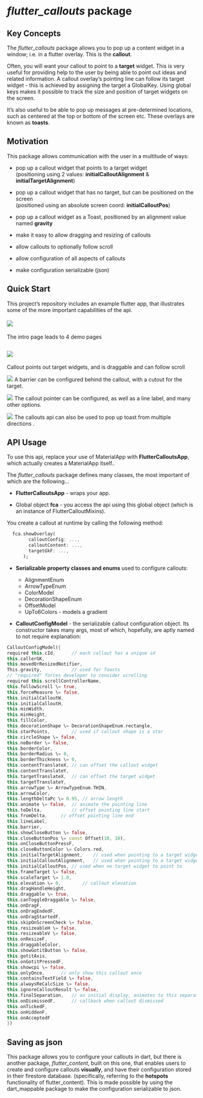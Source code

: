 # *flutter\_callouts* package

## Key Concepts

The *flutter\_callouts* package allows you to pop up a content widget in a window; i.e. in a flutter overlay. This is the **callout**.

Often, you will want your callout to point to a **target** widget. This is very useful for providing help to the user by being able to point out ideas and related information. A callout overlay’s pointing line can follow its target widget \- this is achieved by assigning the target a GlobalKey. Using global keys makes it possible to track the size and position of target widgets on the screen.

It’s also useful to be able to pop up messages at pre-determined locations, such as centered at the top or bottom of the screen etc. These overlays are known as **toasts**.

## Motivation

This package allows communication with the user in a multitude of ways:

* pop up a callout widget that points to a target widget  
  (positioning using 2 values: **initialCalloutAlignment** & **initialTargetAlignment**)

* pop up a callout widget that has no target, but can be positioned on the screen  
  (positioned using an absolute screen coord: **initialCalloutPos**)

* pop up a callout widget as a Toast, positioned by an alignment value named **gravity**

* make it easy to allow dragging and resizing of callouts

* allow callouts to optionally follow scroll

* allow configuration of all aspects of callouts

* make configuration serializable (json)

## Quick Start

This project’s repository includes an example flutter app, that illustrates some of the more important capabilities of the api.

#### ![](https://github.com/biancashouse/flutter_callouts/blob/main/readme_images/intro_page.png?raw=true)

The intro page leads to 4 demo pages

## ![](https://github.com/biancashouse/flutter_callouts/blob/main/readme_images/dragging_and_scrolling.gif?raw=true)

Callout points out target widgets, and is draggable and can follow scroll

![](https://github.com/biancashouse/flutter_callouts/blob/main/readme_images/barrier_demo.gif?raw=true)
A barrier can be configured behind the callout, with a cutout for the target.

![](https://github.com/biancashouse/flutter_callouts/blob/main/readme_images/pointer_demo.gif?raw=true)
The callout pointer can be configured, as well as a line label, and many other options.

![](https://github.com/biancashouse/flutter_callouts/blob/main/readme_images/toast_emo.gif?raw=true)
The callouts api can also be used to pop up toast from multiple directions .

## API Usage

To use this api, replace your use of MaterialApp with **FlutterCalloutsApp**, which actually creates a MaterialApp itself..

The *flutter\_callouts* package defines many classes, the most important of which are the following…

* **FlutterCalloutsApp** \- wraps your app.

* Global object **fca** \- you access the api using this global object
  (which is an instance of FlutterCalloutMixins).

You create a callout at runtime by calling the following method:

```dart
  fca.showOverlay(
        calloutConfig: ...,
        calloutContent: ...,
        targetGkF: ...,
      );
```

* **Serializable property classes and enums** used to configure callouts:
  * AlignmentEnum
  * ArrowTypeEnum
  * ColorModel
  * DecorationShapeEnum
  * OffsetModel
  * UpTo6Colors \- models a gradient

* **CalloutConfigModel** \- the serializable callout configuration object. Its constructor takes many args, most of which, hopefully, are aptly named to not require explanation:

```dart 
CalloutConfigModel({
required this.cId,		// each callout has a unique id  
this.callerGK,
this.movedOrResizedNotifier,
This.gravity,			// used for Toasts
// "required" forces developer to consider scrolling
required this.scrollControllerName,
this.followScroll \= true,
this.forceMeasure \= false,
this.initialCalloutW,
this.initialCalloutH,
this.minWidth,
this.minHeight,
this.fillColor,
this.decorationShape \= DecorationShapeEnum.rectangle,
this.starPoints,		// used if callout shape is a star  
this.circleShape \= false,
this.noBorder \= false,
this.borderColor,
this.borderRadius \= 0,
this.borderThickness \= 0,
this.contentTranslateX,	// can offset the callout widget  
this.contentTranslateY,
this.targetTranslateX,	// can offset the target widget  
this.targetTranslateY,
this.arrowType \= ArrowTypeEnum.THIN,
this.arrowColor,
this.lengthDeltaPc \= 0.95,	// arrow length  
this.animate \= false,	// animate the pointing line  
this.toDelta,			// offset pointing line start  
this.fromDelta,		// offset pointing line end  
this.lineLabel,
this.barrier,
this.showCloseButton \= false,
this.closeButtonPos \= const Offset(10, 10),
this.onCloseButtonPressF,
this.closeButtonColor \= Colors.red,
this.initialTargetAlignment,	// used when pointing to a target widget  
this.initialCalloutAlignment,	// used when pointing to a target widget  
this.initialCalloutPos,	// used when no target widget to point to  
this.frameTarget \= false,
this.scaleTarget \= 1.0,
this.elevation \= 0,		// callout elevation  
this.dragHandleHeight,
this.draggable \= true,
this.canToggleDraggable \= false,
this.onDragF,
this.onDragEndedF,
this.onDragStartedF,
this.skipOnScreenCheck \= false,
this.resizeableH \= false,
this.resizeableV \= false,
this.onResizeF,
this.draggableColor,
this.showGotitButton \= false,
this.gotitAxis,
this.onGotitPressedF,
this.showcpi \= false,
this.onlyOnce,		// only show this callout once  
this.containsTextField \= false,
this.alwaysReCalcSize \= false,
this.ignoreCalloutResult \= false,
this.finalSeparation,	// on initial display, animates to this separation  
this.onDismissedF,		// callback when callout dismissed  
this.onTickedF,
this.onHiddenF,
this.onAcceptedF
})
```

## Saving as json
This package allows you to configure your callouts in dart, but there is another package, *flutter\_content*, built on this one, that enables users to create and configure callouts **visually**,
and have their configuration stored in their firestore database.
(specifically, referring to the **hotspots** functionality of flutter\_content).
This is made possible by using the dart\_mappable package to make the configuration serializable to json.
